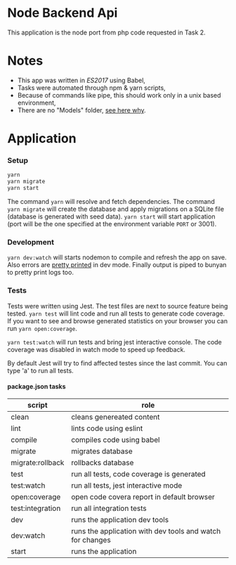 # Node Backend Api
This application is the node port from php code requested in Task 2.
  
# Notes
  - This app was written in _ES2017_ using Babel,
  - Tasks were automated through npm & yarn scripts,
  - Because of commands like pipe, this should work only in a unix based environment,
  - There are no "Models" folder, [see here why](https://github.com/wearehive/project-guidelines#structure-and-naming).

# Application

### Setup
```sh
yarn
yarn migrate
yarn start
```
The command `yarn` will resolve and fetch dependencies. 
The command `yarn migrate` will create the database and apply migrations on a SQLite file (database is generated with seed data).
`yarn start` will start application (port will be the one specified at the environment variable `PORT` or 3001).

### Development
`yarn dev:watch` will starts nodemon to compile and refresh the app on save. Also errors are [pretty printed](https://github.com/AriaMinaei/pretty-error) in dev mode. Finally output is piped to bunyan to pretty print logs too.

### Tests
Tests were written using Jest. The test files are next to source feature being tested. `yarn test` will lint code and run all tests to generate code coverage. If you want to see and browse generated statistics on your browser you can run `yarn open:coverage`.

`yarn test:watch` will run tests and bring jest interactive console. The code coverage was disabled in watch mode to speed up feedback.

By default Jest will try to find affected testes since the last commit. You can type 'a' to run all tests.

#### package.json tasks

| script | role |
| ------ | ------ |
| clean | cleans genereated content |
| lint | lints code using eslint |
| compile | compiles code using babel |
| migrate | migrates database  |
| migrate:rollback | rollbacks database |
| test | run all tests, code coverage is generated |
| test:watch | run all tests, jest interactive mode |
| open:coverage | open code covera report in default browser |
| test:integration | run all integration tests |
| dev | runs the application dev tools |
| dev:watch | runs the application with dev tools and watch for changes |
| start | runs the application  |
